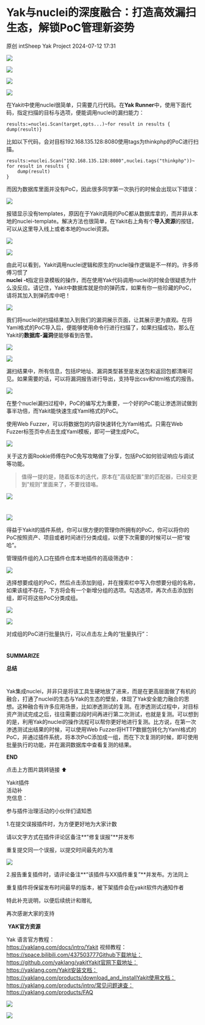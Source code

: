#  Yak与nuclei的深度融合：打造高效漏扫生态，解锁PoC管理新姿势   
原创 intSheep  Yak Project   2024-07-12 17:31  
  
![](https://mmbiz.qpic.cn/mmbiz_gif/f7AtEgJhMZfCSs0zKcMmDXyJt76PDpGiataSbajd3BpbZnPXBCqFaA3icu2mY1LGqAmJHIiaCq5N9qCBv47ktQEYA/640?wx_fmt=gif&from=appmsg "")  
  
![](https://mmbiz.qpic.cn/mmbiz_png/f7AtEgJhMZcxV5w9ibKiaicGsWVrpy6QuLCXY6yf6dle55U2K81LqmYZUty7TRJjheSUzfdw3mRl0EPNKrQjnPe1Q/640?wx_fmt=png&from=appmsg "")  
  
![](https://mmbiz.qpic.cn/mmbiz_png/f7AtEgJhMZcxV5w9ibKiaicGsWVrpy6QuLCXpiahvLdYS8g6yEtGjGv5fVqNfZKjNukLH2sHM7bxKEka2BnaicoCkTA/640?wx_fmt=png&from=appmsg "")  
  
![](https://mmbiz.qpic.cn/mmbiz_png/f7AtEgJhMZcxV5w9ibKiaicGsWVrpy6QuLC4GRybicZ8GTDVxHyrTsLuxN5kgutkjBWlwZYepmxwQjcQjFwDw8lD0Q/640?wx_fmt=png&from=appmsg "")  
  
在Yakit中使用nuclei很简单，只需要几行代码。在**Yak Runner**中，使用下面代码，指定扫描的目标与选项，便能调用nuclei的漏扫能力：  
```
results:=nuclei.Scan(target,opts...)~for result in results {    dump(result)}
```  
  
  
比如以下代码，会对目标192.168.135.128:8080使用tags为thinkphp的PoC进行扫描。  
```
results:=nuclei.Scan("192.168.135.128:8080",nuclei.tags("thinkphp"))~
for result in results {
    dump(result)
}
```  
  
而因为数据库里面并没有PoC，因此很多同学第一次执行的时候会出现以下错误：  
  
![](https://mmbiz.qpic.cn/mmbiz_png/f7AtEgJhMZcxV5w9ibKiaicGsWVrpy6QuLC9AHibJicH6Dg9Ae46F1c1mxB2APHYibXlKHU9XcsrXEOzRzRmAIDlhicpA/640?wx_fmt=png&from=appmsg "")  
  
  
  
报错显示没有templates，原因在于Yakit调用的PoC都从数据库拿的，而并非从本地的nuclei-template。解决方法也很简单，在Yakit右上角有个**导入资源**的按钮，可以从这里导入线上或者本地的nuclei资源。  
  
![](https://mmbiz.qpic.cn/mmbiz_png/f7AtEgJhMZcxV5w9ibKiaicGsWVrpy6QuLC3hdX2mHib7iccMnqkon6BEhCNlvo8ulDF8fMibZrUDficpuXZTVxMTwL6A/640?wx_fmt=png&from=appmsg "")  
  
![](https://mmbiz.qpic.cn/mmbiz_png/f7AtEgJhMZcxV5w9ibKiaicGsWVrpy6QuLCg84cLX1MvTSkZoDGf1XzkrMupnicMavOlLTnm7yKex5CEEmzia2nzv5Q/640?wx_fmt=png&from=appmsg "")  
  
  
由此可以看到，Yakit调用nuclei逻辑和原生的nuclei操作逻辑是不一样的。许多师傅习惯了  
**nuclei -t**指定目录模板的操作，而在使用Yak代码调用nuclei的时候会很疑惑为什么没反应。请记住，Yakit中数据库就是你的弹药库，如果有你一些珍藏的PoC，请将其加入到弹药库中吧！  
  
  
![](https://mmbiz.qpic.cn/mmbiz_png/f7AtEgJhMZcxV5w9ibKiaicGsWVrpy6QuLClxk5ia1c03wUNRMePmEMkp2JxTSvn08wv8jSRfNsDVTD29nFgkh4C7w/640?wx_fmt=png&from=appmsg "")  
  
我们将nuclei的扫描结果加入到我们的漏洞展示页面，让其展示更为直观。在将Yaml格式的PoC导入后，便能够使用命令行进行扫描了，如果扫描成功，那么在Yakit的**数据库-漏洞**便能够看到告警。  
  
![](https://mmbiz.qpic.cn/mmbiz_png/f7AtEgJhMZcxV5w9ibKiaicGsWVrpy6QuLC0ksfAdyMaVnywJm6AF2nn8QYEcJ3j3GzMxvFdKBObnYCuzvOLKl2dA/640?wx_fmt=png&from=appmsg "")  
  
  
![](https://mmbiz.qpic.cn/mmbiz_png/f7AtEgJhMZcxV5w9ibKiaicGsWVrpy6QuLCwmxIibYjz2btxBU3YntXjPhMHGVxK2gicooDPLo4SzIddpL2lUocpVHg/640?wx_fmt=png&from=appmsg "")  
  
  
漏扫结果中，所有信息，包括IP地址、漏洞类型甚至是发送包和返回包都清晰可见。如果需要的话，可以将漏洞报告进行导出，支持导出csv和html格式的报告。  
  
  
![](https://mmbiz.qpic.cn/mmbiz_png/f7AtEgJhMZcxV5w9ibKiaicGsWVrpy6QuLCuzz80X1BBnI126F94lpWL9o68b4V6Ru7xgI9AR10a7W2ziacwDjdz0w/640?wx_fmt=png&from=appmsg "")  
  
在整个nuclei漏扫过程中，PoC的编写尤为重要，一个好的PoC能让渗透测试做到事半功倍，而Yakit能快速生成Yaml格式的PoC。  
  
使用Web Fuzzer，可以将数据包的内容快速转化为Yaml格式。只需在Web Fuzzer标签页中点击生成Yaml模板，即可一键生成PoC。  
  
![](https://mmbiz.qpic.cn/mmbiz_png/f7AtEgJhMZdP3vS9ZqJXAsRQ6D9eGumsX1JPSwHwbweW4kY0731qAibIG09USEFCQN1QibJSHGicSqkOtIC6e2naA/640?wx_fmt=png&from=appmsg "")  
  
  
关于这方面Rookie师傅在PoC免写攻略做了分享，包括PoC如何验证响应与调试等功能。  
  
> 值得一提的是，随着版本的迭代，原本在"高级配置"里的匹配器，已经变更到"规则"里面来了，不要找错咯。  
  
  
  
  
![](https://mmbiz.qpic.cn/mmbiz_png/f7AtEgJhMZdP3vS9ZqJXAsRQ6D9eGumsg2Lec0NANNbZsxT7W7RE0WSnXh7MbRWlrzTgpb5LbicSfCD46BlFYNA/640?wx_fmt=png&from=appmsg "")  
#   
  
![](https://mmbiz.qpic.cn/mmbiz_png/f7AtEgJhMZdP3vS9ZqJXAsRQ6D9eGumsvibywDPeU7NqBWKl2O8ONIA52r1j6icxnmjIyARbBEZVcxeMPebhzNtw/640?wx_fmt=png&from=appmsg "")  
  
得益于Yakit的插件系统，你可以很方便的管理你所拥有的PoC，你可以将你的PoC按照资产、项目或者时间进行分类成组，以便下次需要的时候可以一把“梭哈”。  
  
管理插件组的入口在插件仓库本地插件的高级筛选中：  
  
  
![](https://mmbiz.qpic.cn/mmbiz_png/f7AtEgJhMZdP3vS9ZqJXAsRQ6D9eGumsE2Dk06gHxwWzr1W5XDdJbiakh9l3XTS1VBKzNWsQjwjJxWTvklI8Mrw/640?wx_fmt=png&from=appmsg "")  
  
选择想要成组的PoC，然后点击添加到组，并在搜索栏中写入你想要分组的名称，如果该组不存在，下方将会有一个新增分组的选项。勾选选项，再次点击添加到组，即可将这些PoC分类成组。  
  
![](https://mmbiz.qpic.cn/mmbiz_png/f7AtEgJhMZdP3vS9ZqJXAsRQ6D9eGumsvZnM64OpbnibQV7N4ib29LNpibNeD4AhpBN9royAfRab4kAf7cN8sRlaA/640?wx_fmt=png&from=appmsg "")  
  
  
![](https://mmbiz.qpic.cn/mmbiz_png/f7AtEgJhMZdP3vS9ZqJXAsRQ6D9eGumsVxmcJkYicPBiadHyqUpbI9y4lRITUUnCsNYj5I06fyECLw8DOMlibNicWA/640?wx_fmt=png&from=appmsg "")  
  
  
  
对成组的PoC进行批量执行，可以点击左上角的“批量执行”：  
  
#   
#   
  
**SUMMARIZE**  
  
  
**总结**  
  
  
#   
  
  
Yak集成nuclei，并非只是将该工具生硬地放了进来，而是在更高层面做了有机的融合，打通了nuclei的生态与Yak的生态的壁垒，体现了Yak安全能力融合的思想。这种融合有许多应用场景，比如渗透测试的复测。在渗透测试过程中，对目标资产测试完成之后，往往需要过段时间再进行第二次测试，也就是复测。可以想到的是，利用Yak的nuclei的操作流程可以帮你更好地进行复测。比方说，在第一次渗透测试出结果的时候，可以使用Web Fuzzer将HTTP数据包转化为Yaml格式的PoC，并通过插件系统，将本次PoC添加成一组，而在下次复测的时候，即可使用批量执行的功能，并在漏洞数据库中查看复测的结果。  
  
  
**END**  
  
  
  
[](http://mp.weixin.qq.com/s?__biz=Mzk0MTM4NzIxMQ==&mid=2247520696&idx=1&sn=11d3dc7d59607ff96a9951d0e524c809&chksm=c2d1ed1cf5a6640a2ea4dfbc9f747daa0f4c0299185af6fd5dce8a86793061765df6c1a1380a&scene=21#wechat_redirect)  
  
点击上方图片跳转链接 ⬆️  
  
  
Yakit插件  
活动补  
充信息：  
  
参与插件治理活动的小伙伴们请知悉  
  
1.在提交误报插件时，为方便更好地为大家计数  
  
请以文字方式在插件评论区备注**"修复误报"**并发布  
  
重复提交同一个误报，以提交时间最先的为准  
  
  
![](https://mmbiz.qpic.cn/mmbiz_png/f7AtEgJhMZdP3vS9ZqJXAsRQ6D9eGumsmSufoRlRv7bVt6dic8xmia0WOAOkw2Ivk1ibI81jEfAAqfDBotU4bPWyw/640?wx_fmt=png&from=appmsg "")  
  
  
2.报告重复插件时，请评论备注**“该插件与XX插件重复”**并发布。方法同上  
  
重复插件将保留发布时间最早的版本，被下架插件会在yakit软件内通知作者  
  
  
特此补充说明，以便后续统计和赠礼  
  
再次感谢大家的支持  
  
  
  
  
  
  
 **YAK官方资源**  
  
  
Yak 语言官方教程：  
https://yaklang.com/docs/intro/Yakit 视频教程：  
https://space.bilibili.com/437503777Github下载地址：  
https://github.com/yaklang/yakitYakit官网下载地址：  
https://yaklang.com/Yakit安装文档：  
https://yaklang.com/products/download_and_installYakit使用文档：  
https://yaklang.com/products/intro/常见问题速查：  
https://yaklang.com/products/FAQ  
  
![](https://mmbiz.qpic.cn/mmbiz_png/f7AtEgJhMZeX0EdicJxBOjGjQuecg0TvCJp46Gs2kLCdSMrt5NUSvLq0fZvtej1gcR3CQfDxgf29BxBlibLRYIZg/640?wx_fmt=other&from=appmsg&tp=webp&wxfrom=5&wx_lazy=1&wx_co=1 "")  
  
![](https://mmbiz.qpic.cn/mmbiz_gif/f7AtEgJhMZeX0EdicJxBOjGjQuecg0TvCvRgqibPwyOUp8untXs9Cl5XKux2yQQf27ibgZ0ic0Fm2yicdbYg6c4xUJg/640?wx_fmt=gif&from=appmsg&tp=webp&wxfrom=5&wx_lazy=1 "")  
  
  
